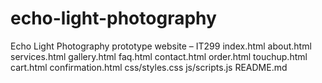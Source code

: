 # echo-light-photography
Echo Light Photography prototype website – IT299
index.html
about.html
services.html
gallery.html
faq.html
contact.html
order.html
touchup.html
cart.html
confirmation.html
css/styles.css
js/scripts.js
README.md 
